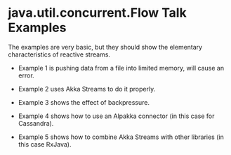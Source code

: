 # java.util.concurrent.Flow Talk Examples

The examples are very basic, but they should show the elementary characteristics of reactive streams.

* Example 1 is pushing data from a file into limited memory, will cause an error.

* Example 2 uses Akka Streams to do it properly.

* Example 3 shows the effect of backpressure.

* Example 4 shows how to use an Alpakka connector (in this case for Cassandra).

* Example 5 shows how to combine Akka Streams with other libraries (in this case RxJava).

